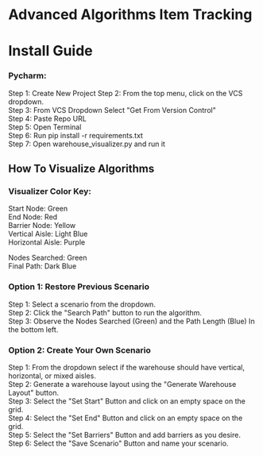 # Advanced Algorithms Item Tracking

# Install Guide

### Pycharm:
Step 1: Create New Project
Step 2: From the top menu, click on the VCS dropdown.  
Step 3: From VCS Dropdown Select "Get From Version Control"  
Step 4: Paste Repo URL  
Step 5: Open Terminal  
Step 6: Run pip install -r requirements.txt  
Step 7: Open warehouse_visualizer.py and run it


## How To Visualize Algorithms
### Visualizer Color Key:
Start Node: Green  
End Node: Red  
Barrier Node: Yellow    
Vertical Aisle: Light Blue  
Horizontal Aisle: Purple   

Nodes Searched: Green  
Final Path: Dark Blue



### Option 1: Restore Previous Scenario
Step 1: Select a scenario from the dropdown.   
Step 2: Click the "Search Path" button to run the algorithm.   
Step 3: Observe the Nodes Searched (Green) and the Path Length (Blue) In the bottom left. 

### Option 2: Create Your Own Scenario 
Step 1: From the dropdown select if the warehouse should have vertical, horizontal, or mixed aisles.  
Step 2: Generate a warehouse layout using the "Generate Warehouse Layout" button.  
Step 3: Select the "Set Start" Button and click on an empty space on the grid.  
Step 4: Select the "Set End" Button and click on an empty space on the grid.  
Step 5: Select the "Set Barriers" Button and add barriers as you desire.  
Step 6: Select the "Save Scenario" Button and name your scenario.